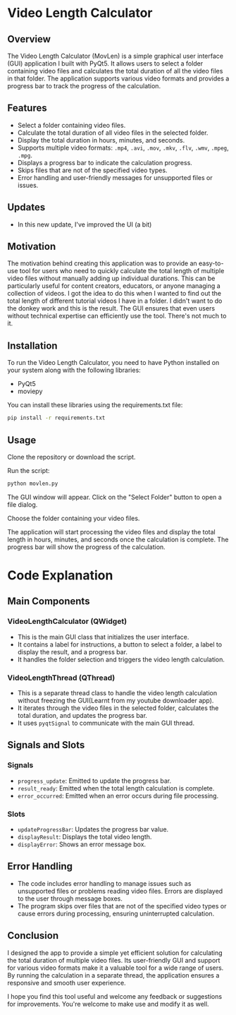 # Video Length Calculator

## Overview

The Video Length Calculator (MovLen) is a simple graphical user interface (GUI) application I built with PyQt5. It allows users to select a folder containing video files and calculates the total duration of all the video files in that folder. The application supports various video formats and provides a progress bar to track the progress of the calculation.

## Features

- Select a folder containing video files.
- Calculate the total duration of all video files in the selected folder.
- Display the total duration in hours, minutes, and seconds.
- Supports multiple video formats: `.mp4`, `.avi`, `.mov`, `.mkv`, `.flv`, `.wmv`, `.mpeg`, `.mpg`.
- Displays a progress bar to indicate the calculation progress.
- Skips files that are not of the specified video types.
- Error handling and user-friendly messages for unsupported files or issues.

## Updates
- In this new update, I've improved the UI (a bit)

## Motivation

The motivation behind creating this application was to provide an easy-to-use tool for users who need to quickly calculate the total length of multiple video files without manually adding up individual durations. This can be particularly useful for content creators, educators, or anyone managing a collection of videos. I got the idea to do this when I wanted to find out the total length of different tutorial videos I have in a folder. I didn't want to do the donkey work and this is the result. The GUI ensures that even users without technical expertise can efficiently use the tool. There's not much to it.

## Installation

To run the Video Length Calculator, you need to have Python installed on your system along with the following libraries:

- PyQt5
- moviepy

You can install these libraries using the requirements.txt file:

```sh
pip install -r requirements.txt
```
## Usage
Clone the repository or download the script.

Run the script:
```sh
python movlen.py
```

The GUI window will appear. Click on the "Select Folder" button to open a file dialog.

Choose the folder containing your video files.

The application will start processing the video files and display the total length in hours, minutes, and seconds once the calculation is complete. The progress bar will show the progress of the calculation.

# Code Explanation

## Main Components

### VideoLengthCalculator (QWidget)

- This is the main GUI class that initializes the user interface.
- It contains a label for instructions, a button to select a folder, a label to display the result, and a progress bar.
- It handles the folder selection and triggers the video length calculation.

### VideoLengthThread (QThread)

- This is a separate thread class to handle the video length calculation without freezing the GUI(Learnt from my youtube downloader app).
- It iterates through the video files in the selected folder, calculates the total duration, and updates the progress bar.
- It uses `pyqtSignal` to communicate with the main GUI thread.

## Signals and Slots

### Signals

- `progress_update`: Emitted to update the progress bar.
- `result_ready`: Emitted when the total length calculation is complete.
- `error_occurred`: Emitted when an error occurs during file processing.

### Slots

- `updateProgressBar`: Updates the progress bar value.
- `displayResult`: Displays the total video length.
- `displayError`: Shows an error message box.

## Error Handling

- The code includes error handling to manage issues such as unsupported files or problems reading video files. Errors are displayed to the user through message boxes.
- The program skips over files that are not of the specified video types or cause errors during processing, ensuring uninterrupted calculation.

## Conclusion

I designed the app to provide a simple yet efficient solution for calculating the total duration of multiple video files. Its user-friendly GUI and support for various video formats make it a valuable tool for a wide range of users. By running the calculation in a separate thread, the application ensures a responsive and smooth user experience.

I hope you find this tool useful and welcome any feedback or suggestions for improvements. You're welcome to make use and modify it as well.
